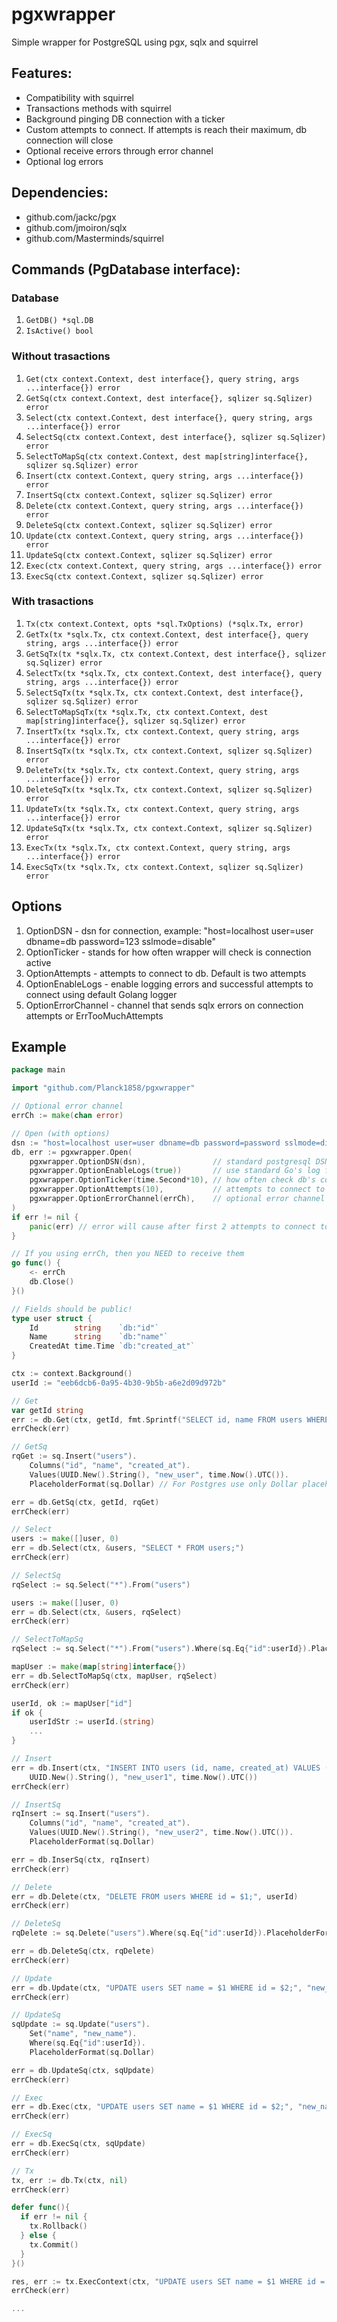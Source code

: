 # pgxwrapper
Simple wrapper for PostgreSQL using pgx, sqlx and squirrel

## Features:
- Compatibility with squirrel
- Transactions methods with squirrel
- Background pinging DB connection with a ticker
- Custom attempts to connect. If attempts is reach their maximum, db connection will close
- Optional receive errors through error channel
- Optional log errors 

## Dependencies:
- github.com/jackc/pgx
- github.com/jmoiron/sqlx
- github.com/Masterminds/squirrel

## Commands (PgDatabase interface):
### Database
1. ```GetDB() *sql.DB```
1. ```IsActive() bool```
### Without trasactions
1. ```Get(ctx context.Context, dest interface{}, query string, args ...interface{}) error```
1. ```GetSq(ctx context.Context, dest interface{}, sqlizer sq.Sqlizer) error```
1. ```Select(ctx context.Context, dest interface{}, query string, args ...interface{}) error```
1. ```SelectSq(ctx context.Context, dest interface{}, sqlizer sq.Sqlizer) error```
1. ```SelectToMapSq(ctx context.Context, dest map[string]interface{}, sqlizer sq.Sqlizer) error```
1. ```Insert(ctx context.Context, query string, args ...interface{}) error```
1. ```InsertSq(ctx context.Context, sqlizer sq.Sqlizer) error```
1. ```Delete(ctx context.Context, query string, args ...interface{}) error```
1. ```DeleteSq(ctx context.Context, sqlizer sq.Sqlizer) error```
1. ```Update(ctx context.Context, query string, args ...interface{}) error```
1. ```UpdateSq(ctx context.Context, sqlizer sq.Sqlizer) error```
1. ```Exec(ctx context.Context, query string, args ...interface{}) error```
1. ```ExecSq(ctx context.Context, sqlizer sq.Sqlizer) error```
### With trasactions
1. ```Tx(ctx context.Context, opts *sql.TxOptions) (*sqlx.Tx, error)```
1. ```GetTx(tx *sqlx.Tx, ctx context.Context, dest interface{}, query string, args ...interface{}) error```
1. ```GetSqTx(tx *sqlx.Tx, ctx context.Context, dest interface{}, sqlizer sq.Sqlizer) error```
1. ```SelectTx(tx *sqlx.Tx, ctx context.Context, dest interface{}, query string, args ...interface{}) error```
1. ```SelectSqTx(tx *sqlx.Tx, ctx context.Context, dest interface{}, sqlizer sq.Sqlizer) error```
1. ```SelectToMapSqTx(tx *sqlx.Tx, ctx context.Context, dest map[string]interface{}, sqlizer sq.Sqlizer) error```
1. ```InsertTx(tx *sqlx.Tx, ctx context.Context, query string, args ...interface{}) error```
1. ```InsertSqTx(tx *sqlx.Tx, ctx context.Context, sqlizer sq.Sqlizer) error```
1. ```DeleteTx(tx *sqlx.Tx, ctx context.Context, query string, args ...interface{}) error```
1. ```DeleteSqTx(tx *sqlx.Tx, ctx context.Context, sqlizer sq.Sqlizer) error```
1. ```UpdateTx(tx *sqlx.Tx, ctx context.Context, query string, args ...interface{}) error```
1. ```UpdateSqTx(tx *sqlx.Tx, ctx context.Context, sqlizer sq.Sqlizer) error```
1. ```ExecTx(tx *sqlx.Tx, ctx context.Context, query string, args ...interface{}) error```
1. ```ExecSqTx(tx *sqlx.Tx, ctx context.Context, sqlizer sq.Sqlizer) error```

## Options
1. OptionDSN - dsn for connection, example: "host=localhost user=user dbname=db password=123 sslmode=disable"
1. OptionTicker - stands for how often wrapper will check is connection active
1. OptionAttempts - attempts to connect to db. Default is two attempts
1. OptionEnableLogs - enable logging errors and successful attempts to connect using default Golang logger
1. OptionErrorChannel - channel that sends sqlx errors on connection attempts or ErrTooMuchAttempts

## Example
```go
package main

import "github.com/Planck1858/pgxwrapper"

// Optional error channel
errCh := make(chan error)

// Open (with options)
dsn := "host=localhost user=user dbname=db password=password sslmode=disable"
db, err := pgxwrapper.Open(
    pgxwrapper.OptionDSN(dsn),               // standard postgresql DSN
    pgxwrapper.OptionEnableLogs(true))       // use standard Go's log for errors/warnings on connection
    pgxwrapper.OptionTicker(time.Second*10), // how often check db's connection (and reconnect). Default = 5 sec 
    pgxwrapper.OptionAttempts(10),           // attempts to connect to db. Default = 0
    pgxwrapper.OptionErrorChannel(errCh),    // optional error channel that sends errors on connection attempts
)
if err != nil {
	panic(err) // error will cause after first 2 attempts to connect to db or if options are invalid
}

// If you using errCh, then you NEED to receive them
go func() {
	<- errCh
	db.Close()
}()

// Fields should be public!
type user struct {
    Id        string   	`db:"id"`
    Name      string 	`db:"name"`
    CreatedAt time.Time `db:"created_at"`
}

ctx := context.Background()
userId := "eeb6dcb6-0a95-4b30-9b5b-a6e2d09d972b"

// Get
var getId string
err := db.Get(ctx, getId, fmt.Sprintf("SELECT id, name FROM users WHERE id = '%s';", userId))
errCheck(err)

// GetSq
rqGet := sq.Insert("users").
    Columns("id", "name", "created_at").
    Values(UUID.New().String(), "new_user", time.Now().UTC()).
    PlaceholderFormat(sq.Dollar) // For Postgres use only Dollar placeholder

err = db.GetSq(ctx, getId, rqGet)
errCheck(err)

// Select
users := make([]user, 0)
err = db.Select(ctx, &users, "SELECT * FROM users;")
errCheck(err)

// SelectSq
rqSelect := sq.Select("*").From("users")

users := make([]user, 0)
err = db.Select(ctx, &users, rqSelect)
errCheck(err)

// SelectToMapSq
rqSelect := sq.Select("*").From("users").Where(sq.Eq{"id":userId}).PlaceholderFormat(sq.Dollar)

mapUser := make(map[string]interface{})
err = db.SelectToMapSq(ctx, mapUser, rqSelect)
errCheck(err)

userId, ok := mapUser["id"]
if ok {
    userIdStr := userId.(string) 
	...
}

// Insert
err = db.Insert(ctx, "INSERT INTO users (id, name, created_at) VALUES ($1, $2, $3);",
	UUID.New().String(), "new_user1", time.Now().UTC())
errCheck(err)

// InsertSq
rqInsert := sq.Insert("users").
    Columns("id", "name", "created_at").
    Values(UUID.New().String(), "new_user2", time.Now().UTC()).
    PlaceholderFormat(sq.Dollar)

err = db.InserSq(ctx, rqInsert)
errCheck(err)

// Delete
err = db.Delete(ctx, "DELETE FROM users WHERE id = $1;", userId)
errCheck(err)

// DeleteSq
rqDelete := sq.Delete("users").Where(sq.Eq{"id":userId}).PlaceholderFormat(sq.Dollar)

err = db.DeleteSq(ctx, rqDelete)
errCheck(err)

// Update
err = db.Update(ctx, "UPDATE users SET name = $1 WHERE id = $2;", "new_name", userId)
errCheck(err)

// UpdateSq
sqUpdate := sq.Update("users").
    Set("name", "new_name").
    Where(sq.Eq{"id":userId}).
    PlaceholderFormat(sq.Dollar)

err = db.UpdateSq(ctx, sqUpdate)
errCheck(err)

// Exec
err = db.Exec(ctx, "UPDATE users SET name = $1 WHERE id = $2;", "new_name", userId)
errCheck(err)

// ExecSq
err = db.ExecSq(ctx, sqUpdate)
errCheck(err)

// Tx
tx, err := db.Tx(ctx, nil)
errCheck(err)

defer func(){
  if err != nil {
    tx.Rollback()
  } else {
    tx.Commit()
  }
}()

res, err := tx.ExecContext(ctx, "UPDATE users SET name = $1 WHERE id = $2;", "new_name", userId)
errCheck(err)

...
```
